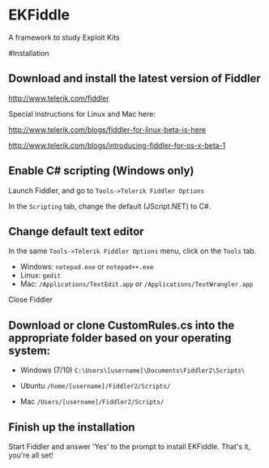 # EKFiddle

A framework to study Exploit Kits

#Installation

## Download and install the latest version of Fiddler

http://www.telerik.com/fiddler

Special instructions for Linux and Mac here:

http://www.telerik.com/blogs/fiddler-for-linux-beta-is-here

http://www.telerik.com/blogs/introducing-fiddler-for-os-x-beta-1

## Enable C# scripting (Windows only)

Launch Fiddler, and go to `Tools->Telerik Fiddler Options`

In the `Scripting` tab, change the default (JScript.NET) to C#. 

## Change default text editor

In the same `Tools->Telerik Fiddler Options` menu, click on the `Tools` tab.

* Windows: `notepad.exe` or `notepad++.exe`
* Linux: `gedit`
* Mac: `/Applications/TextEdit.app` or `/Applications/TextWrangler.app`

Close Fiddler

## Download or clone CustomRules.cs into the appropriate folder based on your operating system:

* Windows (7/10) `C:\Users\[username]\Documents\Fiddler2\Scripts\`

* Ubuntu `/home/[username]/Fiddler2/Scripts/`

* Mac `/Users/[username]/Fiddler2/Scripts/`

## Finish up the installation

Start Fiddler and answer 'Yes' to the prompt to install EKFiddle. That's it, you're all set!
